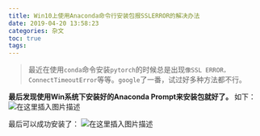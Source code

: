 ```yaml
---
title: Win10上使用Anaconda命令行安装包报SSLERROR的解决办法
date: 2019-04-20 13:58:23
categories: 杂文
toc: true
tags:
---
```

<!-- more -->

> 最近在使用`conda`命令安装`pytorch`的时候总是出现`像SSL ERROR，ConnectTimeoutError`等等。`google`了一番，试过好多种方法都不行。

**最后发现使用Win系统下安装好的Anaconda Prompt来安装包就好了。**
如下：
![在这里插入图片描述](https://pic2.superbed.cn/item/5cfbb5a4451253d178d9cb4b.png)

最后可以成功安装了：
![在这里插入图片描述](https://pic.superbed.cn/item/5cfbb5a5451253d178d9cb7b.png)

